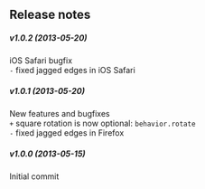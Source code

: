 Release notes
-------------
##### v1.0.2 (2013-05-20)
iOS Safari bugfix  
`-` fixed jagged edges in iOS Safari  

##### v1.0.1 (2013-05-20)
New features and bugfixes  
`+` square rotation is now optional: `behavior.rotate`  
`-` fixed jagged edges in Firefox  

##### v1.0.0 (2013-05-15)
Initial commit

